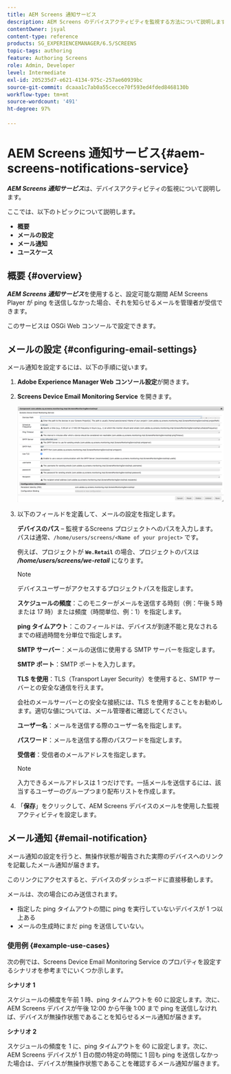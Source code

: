 ```yaml
---
title: AEM Screens 通知サービス
description: AEM Screens のデバイスアクティビティを監視する方法について説明します。
contentOwner: jsyal
content-type: reference
products: SG_EXPERIENCEMANAGER/6.5/SCREENS
topic-tags: authoring
feature: Authoring Screens
role: Admin, Developer
level: Intermediate
exl-id: 205235d7-e621-4134-975c-257ae60939bc
source-git-commit: dcaaa1c7ab0a55cecce70f593ed4fded8468130b
workflow-type: tm+mt
source-wordcount: '491'
ht-degree: 97%

---
```


# AEM Screens 通知サービス{#aem-screens-notifications-service}

<!--removed from metadata: admitteddomains: @adobe.com;@caesars.com-->

***AEM Screens 通知サービス***&#x200B;は、デバイスアクティビティの監視について説明します。

ここでは、以下のトピックについて説明します。

* **概要**
* **メールの設定**
* **メール通知**
* **ユースケース**

<!-- OBSOLETE NOTE>
>[!CAUTION]
>
>This AEM Screens functionality is only available, if you have installed AEM 6.3.2 Feature Pack 3 or AEM 6.4.1 Screens Feature Pack 1.
>
>To get access to this Feature Pack, contact Adobe Support and request access. After you have permissions you can download it from Package Share. -->

## 概要 {#overview}

***AEM Screens 通知サービス***&#x200B;を使用すると、設定可能な期間 AEM Screens Player が ping を送信しなかった場合、それを知らせるメールを管理者が受信できます。

このサービスは OSGi Web コンソールで設定できます。

## メールの設定 {#configuring-email-settings}

メール通知を設定するには、以下の手順に従います。

1. **Adobe Experience Manager Web コンソール設定**&#x200B;が開きます。
1. **Screens Device Email Monitoring Service** を開きます。

   ![screen_shot_2018-04-26at44602pm](assets/screen_shot_2018-04-26at44602pm.png)

1. 以下のフィールドを定義して、メールの設定を指定します。

   **デバイスのパス** – 監視するScreens プロジェクトへのパスを入力します。 パスは通常、`/home/users/screens/<Name of your project>` です。

   例えば、プロジェクトが **`We.Retail`** の場合、プロジェクトのパスは ***/home/users/screens/we-retail*** になります。

   >[!NOTE]
   >
   >デバイスユーザーがアクセスするプロジェクトパスを指定します。

   **スケジュールの頻度**：このモニターがメールを送信する時刻（例：午後 5 時または 17 時）または頻度（時間単位、例：1）を指定します。

   **ping タイムアウト**：このフィールドは、デバイスが到達不能と見なされるまでの経過時間を分単位で指定します。

   **SMTP サーバー**：メールの送信に使用する SMTP サーバーを指定します。

   **SMTP ポート**：SMTP ポートを入力します。

   **TLS を使用**：TLS（Transport Layer Security）を使用すると、SMTP サーバーとの安全な通信を行えます。

   会社のメールサーバーとの安全な接続には、TLS を使用することをお勧めします。適切な値については、メール管理者に確認してください。

   **ユーザー名**：メールを送信する際のユーザー名を指定します。

   **パスワード**：メールを送信する際のパスワードを指定します。

   **受信者**：受信者のメールアドレスを指定します。

   >[!NOTE]
   >
   >入力できるメールアドレスは 1 つだけです。一括メールを送信するには、該当するユーザーのグループつまり配布リストを作成します。

1. 「**保存**」をクリックして、AEM Screens デバイスのメールを使用した監視アクティビティを設定します。

## メール通知 {#email-notification}

メール通知の設定を行うと、無操作状態が報告された実際のデバイスへのリンクを記載したメール通知が届きます。

このリンクにアクセスすると、デバイスのダッシュボードに直接移動します。

メールは、次の場合にのみ送信されます。

* 指定した ping タイムアウトの間に ping を実行していないデバイスが 1 つ以上ある
* メールの生成時にまだ ping を送信していない。

### 使用例 {#example-use-cases}

次の例では、Screens Device Email Monitoring Service のプロパティを設定するシナリオを参考までにいくつか示します。

**シナリオ 1**

スケジュールの頻度を午前 1 時、ping タイムアウトを 60 に設定します。次に、AEM Screens デバイスが午後 12:00 から午後 1:00 まで ping を送信しなければ、デバイスが無操作状態であることを知らせるメール通知が届きます。

**シナリオ 2**

スケジュールの頻度を 1 に、ping タイムアウトを 60 に設定します。次に、AEM Screens デバイスが 1 日の間の特定の時間に 1 回も ping を送信しなかった場合は、デバイスが無操作状態であることを確認するメール通知が届きます。
